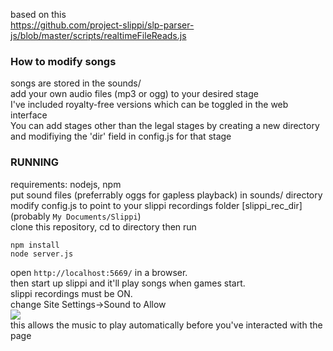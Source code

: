 based on this  
https://github.com/project-slippi/slp-parser-js/blob/master/scripts/realtimeFileReads.js  
### How to modify songs  
songs are stored in the sounds/  
add your own audio files (mp3 or ogg) to your desired stage  
I've included royalty-free versions which can be toggled in the web interface  
You can add stages other than the legal stages by creating a new directory and modifiying the 'dir' field in config.js for that stage  

### RUNNING  
requirements: nodejs, npm  
put sound files (preferrably oggs for gapless playback) in sounds/ directory  
modify config.js to point to your slippi recordings folder [slippi_rec_dir]  
(probably ```My Documents/Slippi```)  
clone this repository, cd to directory then run
```
npm install
node server.js
```

open ```http://localhost:5669/``` in a browser.  
then start up slippi and it'll play songs when games start.  
slippi recordings must be ON.  
change Site Settings->Sound to Allow  
![](https://i.imgur.com/DwVBrY0.png)  
this allows the music to play automatically before you've interacted with the page  